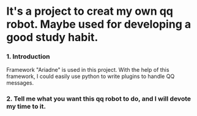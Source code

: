 # It's a project to creat my own qq robot. Maybe used for developing a good study habit.

### 1. Introduction
Framework "Ariadne" is used in this project.
With the help of this framework, I could easily use python to write plugins to handle QQ messages.

### 2. Tell me what you want this qq robot to do, and I will devote my time to it.